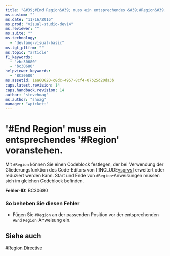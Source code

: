 ```yaml
---
title: "&#39;#End Region&#39; muss ein entsprechendes &#39;#Region&#39; voranstehen. | Microsoft Docs"
ms.custom: ""
ms.date: "11/16/2016"
ms.prod: "visual-studio-dev14"
ms.reviewer: ""
ms.suite: ""
ms.technology: 
  - "devlang-visual-basic"
ms.tgt_pltfrm: ""
ms.topic: "article"
f1_keywords: 
  - "vbc30680"
  - "bc30680"
helpviewer_keywords: 
  - "BC30680"
ms.assetid: 1ea60620-c8dc-4957-8cf4-07b25d20da3b
caps.latest.revision: 14
caps.handback.revision: 14
author: "stevehoag"
ms.author: "shoag"
manager: "wpickett"
---
```

# &#39;#End Region&#39; muss ein entsprechendes &#39;#Region&#39; voranstehen.
Mit `#Region` können Sie einen Codeblock festlegen, der bei Verwendung der Gliederungsfunktion des Code\-Editors von [!INCLUDE[vsprvs](../../csharp/includes/vsprvs_md.md)] erweitert oder reduziert werden kann. Start und Ende von `#Region`\-Anweisungen müssen sich im gleichen Codeblock befinden.  
  
 **Fehler\-ID:** BC30680  
  
### So beheben Sie diesen Fehler  
  
-   Fügen Sie `#Region` an der passenden Position vor der entsprechenden `#End` `Region`\-Anweisung ein.  
  
## Siehe auch  
 [\#Region Directive](../../visual-basic/language-reference/directives/region-directive.md)